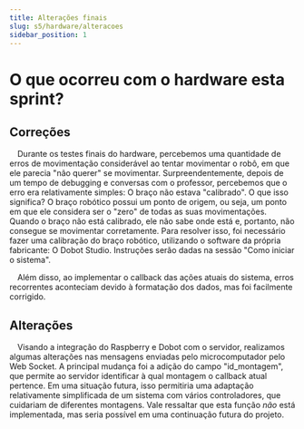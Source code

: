 ```yaml
---
title: Alterações finais
slug: s5/hardware/alteracoes
sidebar_position: 1
---
```


# O que ocorreu com o hardware esta sprint?

## Correções

&emsp;Durante os testes finais do hardware, percebemos uma quantidade de erros de movimentação considerável ao tentar movimentar o robô, em que ele parecia "não querer" se movimentar. Surpreendentemente, depois de um tempo de debugging e conversas com o professor, percebemos que o erro era relativamente simples: O braço não estava "calibrado". O que isso significa? O braço robótico possui um ponto de origem, ou seja, um ponto em que ele considera ser o "zero" de todas as suas movimentações. Quando o braço não está calibrado, ele não sabe onde está e, portanto, não consegue se movimentar corretamente. Para resolver isso, foi necessário fazer uma calibração do braço robótico, utilizando o software da própria fabricante: O Dobot Studio. Instruções serão dadas na sessão "Como iniciar o sistema".

&emsp;Além disso, ao implementar o callback das ações atuais do sistema, erros recorrentes aconteciam devido à formatação dos dados, mas foi facilmente corrigido.

## Alterações

&emsp;Visando a integração do Raspberry e Dobot com o servidor, realizamos algumas alterações nas mensagens enviadas pelo microcomputador pelo Web Socket. A principal mudança foi a adição do campo "id_montagem", que permite ao servidor identificar à qual montagem o callback atual pertence. Em uma situação futura, isso permitiria uma adaptação relativamente simplificada de um sistema com vários controladores, que cuidariam de diferentes montagens. Vale ressaltar que esta função *não* está implementada, mas seria possível em uma continuação futura do projeto.
